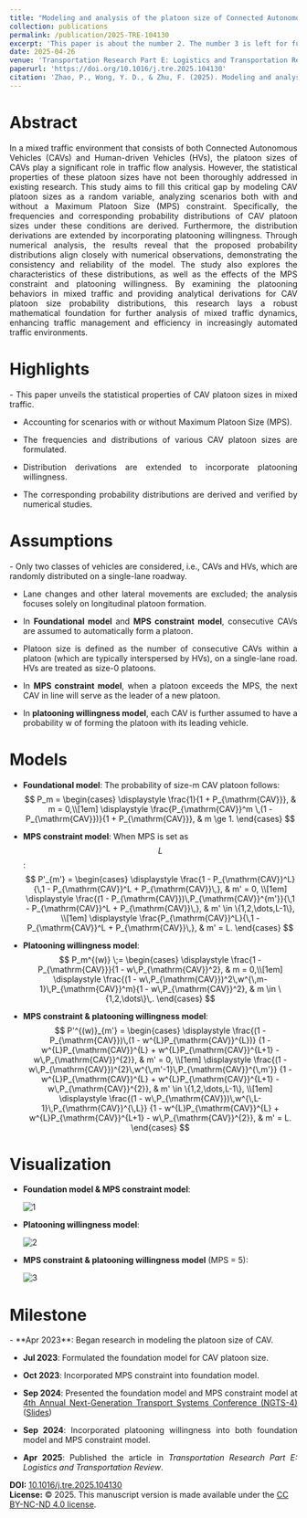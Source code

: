 ```yaml
---
title: "Modeling and analysis of the platoon size of Connected Autonomous Vehicles in a mixed traffic environment"
collection: publications
permalink: /publication/2025-TRE-104130
excerpt: 'This paper is about the number 2. The number 3 is left for future work.'
date: 2025-04-26
venue: 'Transportation Research Part E: Logistics and Transportation Review'
paperurl: 'https://doi.org/10.1016/j.tre.2025.104130'
citation: 'Zhao, P., Wong, Y. D., & Zhu, F. (2025). Modeling and analysis of the platoon size of Connected Autonomous Vehicles in a mixed traffic environment. Transportation Research Part E: Logistics and Transportation Review, 199, 104130.'
---
```


# Abstract

<div style="text-align: justify;">
In a mixed traffic environment that consists of both Connected Autonomous Vehicles (CAVs) and Human-driven Vehicles (HVs), the platoon sizes of CAVs play a significant role in traffic flow analysis. However, the statistical properties of these platoon sizes have not been thoroughly addressed in existing research. This study aims to fill this critical gap by modeling CAV platoon sizes as a random variable, analyzing scenarios both with and without a Maximum Platoon Size (MPS) constraint. Specifically, the frequencies and corresponding probability distributions of CAV platoon sizes under these conditions are derived. Furthermore, the distribution derivations are extended by incorporating platooning willingness. Through numerical analysis, the results reveal that the proposed probability distributions align closely with numerical observations, demonstrating the consistency and reliability of the model. The study also explores the characteristics of these distributions, as well as the effects of the MPS constraint and platooning willingness. By examining the platooning behaviors in mixed traffic and providing analytical derivations for CAV platoon size probability distributions, this research lays a robust mathematical foundation for further analysis of mixed traffic dynamics, enhancing traffic management and efficiency in increasingly automated traffic environments.
</div>

# Highlights

<div style="text-align: justify;">
- This paper unveils the statistical properties of CAV platoon sizes in mixed traffic.

- Accounting for scenarios with or without Maximum Platoon Size (MPS).

- The frequencies and distributions of various CAV platoon sizes are formulated.

- Distribution derivations are extended to incorporate platooning willingness.

- The corresponding probability distributions are derived and verified by numerical studies.
</div>

# Assumptions

<div style="text-align: justify;">
- Only two classes of vehicles are considered, i.e., CAVs and HVs, which are randomly distributed on a single-lane roadway.

- Lane changes and other lateral movements are excluded; the analysis focuses solely on longitudinal platoon formation.

- In **Foundational model** and **MPS constraint model**, consecutive CAVs are assumed to automatically form a platoon.

- Platoon size is defined as the number of consecutive CAVs within a platoon (which are typically interspersed by HVs), on a single-lane road. HVs are treated as size-0 platoons.

- In **MPS constraint model**, when a platoon exceeds the MPS, the next CAV in line will serve as the leader of a new platoon.

- In **platooning willingness model**, each CAV is further assumed to have a probability w of forming the platoon with its leading vehicle.
</div>

# Models

- **Foundational model**: The probability of size-m CAV platoon follows: 
  $$
  P_m =
  \begin{cases}
  \displaystyle \frac{1}{1 + P_{\mathrm{CAV}}}, & m = 0,\\[1em]
  \displaystyle \frac{P_{\mathrm{CAV}}^m \,(1 - P_{\mathrm{CAV}})}{1 + P_{\mathrm{CAV}}}, & m \ge 1.
  \end{cases}
  $$
  
- **MPS constraint model**: When MPS is set as $$L$$:
  $$
    P'_{m'} =
    \begin{cases}
    \displaystyle \frac{1 - P_{\mathrm{CAV}}^L}{\,1 - P_{\mathrm{CAV}}^L + P_{\mathrm{CAV}}\,}, 
    & m' = 0, \\[1em]
    \displaystyle \frac{(1 - P_{\mathrm{CAV}})\,P_{\mathrm{CAV}}^{m'}}{\,1 - P_{\mathrm{CAV}}^L + P_{\mathrm{CAV}}\,}, 
    & m' \in \{1,2,\dots,L-1\}, \\[1em]
    \displaystyle \frac{P_{\mathrm{CAV}}^L}{\,1 - P_{\mathrm{CAV}}^L + P_{\mathrm{CAV}}\,}, 
    & m' = L.
    \end{cases}
  $$
  
- **Platooning willingness model**:
  $$
    P_m^{(w)} \;=
  \begin{cases}
    \displaystyle \frac{1 - P_{\mathrm{CAV}}}{1 - w\,P_{\mathrm{CAV}}^2}, 
    & m = 0,\\[1em]
    \displaystyle \frac{(1 - w\,P_{\mathrm{CAV}})^2\,w^{\,m-1}\,P_{\mathrm{CAV}}^m}{1 - w\,P_{\mathrm{CAV}}^2}, 
    & m \in \{1,2,\dots\}\,.
    \end{cases}
  $$

- **MPS constraint & platooning willingness model**:
  $$
  P'^{(w)}_{m'} =
  \begin{cases}
  \displaystyle
  \frac{(1 - P_{\mathrm{CAV}})\,(1 - w^{L}P_{\mathrm{CAV}}^{L})}
       {1 - w^{L}P_{\mathrm{CAV}}^{L} + w^{L}P_{\mathrm{CAV}}^{L+1} - w\,P_{\mathrm{CAV}}^{2}}, 
  & m' = 0, \\[1em]
  \displaystyle
  \frac{(1 - w\,P_{\mathrm{CAV}})^{2}\,w^{\,m'-1}\,P_{\mathrm{CAV}}^{\,m'}}
       {1 - w^{L}P_{\mathrm{CAV}}^{L} + w^{L}P_{\mathrm{CAV}}^{L+1} - w\,P_{\mathrm{CAV}}^{2}}, 
  & m' \in \{1,2,\dots,L-1\}, \\[1em]
  \displaystyle
  \frac{(1 - w\,P_{\mathrm{CAV}})\,w^{\,L-1}\,P_{\mathrm{CAV}}^{\,L}}
       {1 - w^{L}P_{\mathrm{CAV}}^{L} + w^{L}P_{\mathrm{CAV}}^{L+1} - w\,P_{\mathrm{CAV}}^{2}}, 
  & m' = L.
  \end{cases}
$$

# Visualization

- **Foundation model & MPS constraint model**:

  ![1](\images\2025-TRE-1.png)

- **Platooning willingness model**:

  ![2](\images\2025-TRE-2.png)

- **MPS constraint & platooning willingness model** (MPS = 5):

  ![3](\images\2025-TRE-3.png)
  

# Milestone

<div style="text-align: justify;">
- **Apr 2023**: Began research in modeling the platoon size of CAV.

- **Jul 2023**: Formulated the foundation model for CAV platoon size.

- **Oct 2023**: Incorporated MPS constraint into foundation model.

- **Sep 2024**: Presented the foundation model and MPS constraint model at [4th Annual Next-Generation Transport Systems Conference (NGTS-4)](https://nextranspurdue.wixsite.com/ngts2024) ([Slides](http://jerry-zpl.github.io/files/NGTS-4_ZPL.pdf))

- **Sep 2024**: Incorporated platooning willingness into both foundation model and MPS constraint model.

- **Apr 2025**: Published the article in *Transportation Research Part E: Logistics and Transportation Review*.
</div>

<div id="clustrmaps-container">
  <script type='text/javascript' id='clustrmaps' src='//cdn.clustrmaps.com/map_v2.js?cl=080808&w=a&t=tt&d=cHL8Ezgr0WODWjvipAZoCTiOoJcrIalSl9l7ZS9gTMs&co=ffffff&ct=808080&cmo=3acc3a&cmn=ff5353'></script>
</div>


**DOI:** [10.1016/j.tre.2025.104130](https://doi.org/10.1016/j.tre.2025.104130)  
**License:** © 2025. This manuscript version is made available under the [CC BY-NC-ND 4.0 license](https://creativecommons.org/licenses/by-nc-nd/4.0).
